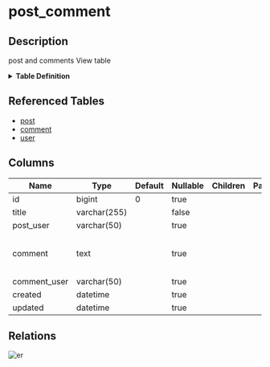 # post_comment

## Description

post and comments View table

<details>
<summary><strong>Table Definition</strong></summary>

```sql
CREATE VIEW post_comment AS (select `c`.`id` AS `id`,`p`.`title` AS `title`,`u2`.`username` AS `post_user`,`c`.`comment` AS `comment`,`u2`.`username` AS `comment_user`,`c`.`created` AS `created`,`c`.`updated` AS `updated` from (((`relations_singular`.`post` `p` left join `relations_singular`.`comment` `c` on((`p`.`id` = `c`.`post_id`))) left join `relations_singular`.`user` `u` on((`u`.`id` = `p`.`user_id`))) left join `relations_singular`.`user` `u2` on((`u2`.`id` = `c`.`user_id`))))
```

</details>

## Referenced Tables

- [post](post.md)
- [comment](comment.md)
- [user](user.md)

## Columns

| Name | Type | Default | Nullable | Children | Parents | Comment |
| ---- | ---- | ------- | -------- | -------- | ------- | ------- |
| id | bigint | 0 | true |  |  | comment.id |
| title | varchar(255) |  | false |  |  | post.title |
| post_user | varchar(50) |  | true |  |  | post.user.username |
| comment | text |  | true |  |  | Comment<br>Multi-line<br>column<br>comment |
| comment_user | varchar(50) |  | true |  |  | comment.user.username |
| created | datetime |  | true |  |  | comment.created |
| updated | datetime |  | true |  |  | comment.updated |

## Relations

![er](post_comment.svg)
